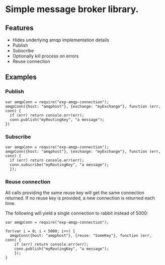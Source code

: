 # Simple message broker library.

## Features

* Hides underlying amqp implementation details
* Publish
* Subscribe
* Optionally kill process on errors
* Reuse connection

## Examples

### Publish

    var amqpConn = require("exp-amqp-connection");
    amqpConn({host: "amqphost"}, {exchange: "myExchange"}, function (err, conn) {
      if (err) return console.err(err);
      conn.publish("myRoutingKey", "a message");
    })

### Subscribe

    var amqpConn = require("exp-amqp-connection");
    amqpConn({host: "amqphost"}, {exchange: "myExchange"}, function (err, conn) {
      if (err) return console.err(err);
      conn.subscribe("myRoutingKey", "a message");
      });

### Reuse connection

All calls providing the same reuse key will get the same connection returned. If no
reuse key is provided, a new connection is returned each time.

The following will yield a single connection to rabbit instead of 5000:

    var amqpConn = require("exp-amqp-connection");

    for(var i = 0; i < 5000; i++) {
      amqpConn({host: "amqphost"}, {reuse: "SomeKey"}, function (err, conn) {
        if (err) return console.err(err);
        conn.publish("myRoutingKey", "a message");
        });
    }



